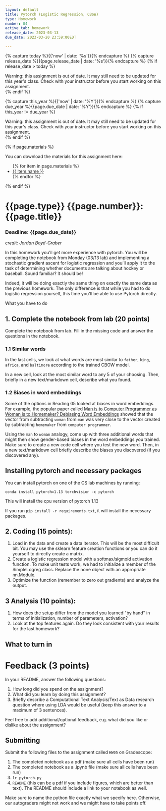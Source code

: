```yaml
---
layout: default
title: Pytorch (Logistic Regression, CBoW)
type: Homework
number: 04
active_tab: homework
release_date: 2023-03-13
due_date: 2023-03-20 23:59:00EDT

---
```


<!-- Check whether the assignment is ready to release -->
{% capture today %}{{'now' | date: '%s'}}{% endcapture %}
{% capture release_date %}{{page.release_date | date: '%s'}}{% endcapture %}
{% if release_date > today %}
<div class="alert alert-danger">
Warning: this assignment is out of date.  It may still need to be updated for this year's class.  Check with your instructor before you start working on this assignment.
</div>
{% endif %}
<!-- End of check whether the assignment is up to date -->


<!-- Check whether the assignment is up to date -->
{% capture this_year %}{{'now' | date: '%Y'}}{% endcapture %}
{% capture due_year %}{{page.due_date | date: '%Y'}}{% endcapture %}
{% if this_year != due_year %}
<div class="alert alert-danger">
Warning: this assignment is out of date.  It may still need to be updated for this year's class.  Check with your instructor before you start working on this assignment.
</div>
{% endif %}
<!-- End of check whether the assignment is up to date -->



{% if page.materials %}
<div class="alert alert-info">
You can download the materials for this assignment here:
<ul>
{% for item in page.materials %}
<li><a href="{{item.url}}">{{ item.name }}</a></li>
{% endfor %}
</ul>

</div>
{% endif %}





{{page.type}} {{page.number}}: {{page.title}} 
=============================================================

### Deadline: {{page.due_date}}

*credit: Jordan Boyd-Graber*

In this homework you'll get more experience with pytorch.
You will be completing the notebook from Monday (03/13 lab) and  implementing a stochastic gradient ascent for
logistic regression and you'll apply it to the task of determining
whether documents are talking about hockey or baseball.  Sound familiar?  It should be!

Indeed, it will be doing exactly the same thing on exactly the same data as the previous homework.  The only difference is that while you had to do logistic regression yourself, this time you'll be able to use Pytorch directly.

What you have to do

## 1. Complete the notebook from lab (20 points)

Complete the notebook from lab. Fill in the missing code and answer the questions in the 
notebook.

### 1.1 Similar words
In the last cells, we look at what words are most similar to `father`, `king`, `africa`, and `baltimore` according to the trained CBOW model.

In a new cell, look at the most similar word to any 5 of your choosing. 
Then, briefly in a new text/markdown cell, describe what you found. 

### 1.2 Biases in word embeddings
Some of the options in Reading 05 looked at biases in word embeddings. For example, the popular paper called [Man is to Computer Programmer as Woman is to
Homemaker? Debiasing Word Embeddings](https://proceedings.neurips.cc/paper/2016/file/a486cd07e4ac3d270571622f4f316ec5-Paper.pdf) showed that the vector from subtracting `woman` from `man` was very close to the vector created by subtracting `homemaker` from `computer programmer`. 

Using the `man` to `woman` analogy, come up with three additional words that might then
show gender-based biases in the word embeddings you trained. 
Make sure to create a new code cell where you test the new word. Then, in a new text/markdown cell briefly describe the biases you discovered (if you discovered any).

## Installing pytorch and necessary packages
You can install pytorch on one of the CS lab machines by running:

```conda install pytorch=1.13 torchvision -c pytorch```

This will install the cpu version of pytorch 1.13

If you run `pip install -r requirements.txt`, it will install 
the necessary packages.

## 2. Coding (15 points):

1. Load in the data and create a data iterator.  This will be the most difficult bit.  You may use the sklearn feature creation functions or you can do it yourself to directly create a matrix.
1. Create a logistic regression model with a softmax/sigmoid
   activation function.  To make unit tests work, we had to initialize
   a member of the SimpleLogreg class.  Replace the none object with
   an appropriate nn.Module.
1. Optimize the function (remember to zero out gradients) and analyze the output.

## 3 Analysis (10 points):

1. How does the setup differ from the model you learned "by hand" in terms of initialization, number of parameters, activation?
2. Look at the top features again.  Do they look consistent with your results for the last homework?

What to turn in
-

# Feedback (3 points)
In your README, answer the following questions:

1. How long did you spend on the assignment?
2. What did you learn by doing this assignment?
3. Briefly describe a Computational Text Analysis/Text as Data research question where using LDA would be useful (keep this answer to a maximum of 3 sentences).

Feel free to add additional/optional feedback, e.g. what did you like or dislike about the assignment?

## Submitting

Submit the following files to the assignment called `HW05` on Gradescope:

1. The completed notebook as a pdf (make sure all cells have been run)
1. The completed notebook as a .ipynb file (make sure all cells have been run)
1. `lr_pytorch.py`
2. `README` (this can be a pdf if you include figures, which are better than text). The README should include a link to your notebook as well.

Make sure to name the python file exactly what we specify here. Otherwise,
our autograders might not work and we might have to take points off.

